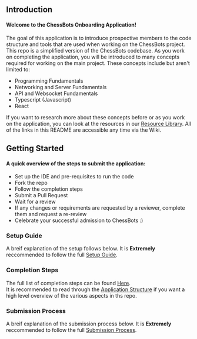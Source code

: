 ## Introduction
#### Welcome to the ChessBots Onboarding Application!

The goal of this application is to introduce prospective members to the code structure and tools that are used when working on the ChessBots project.
This repo is a simplified version of the ChessBots codebase. As you work on completing the application, you will be introduced to many concepts required for working on the main project.
These concepts include but aren't limited to:
- Programming Fundamentals
- Networking and Server Fundamentals
- API and Websocket Fundamentals
- Typescript (Javascript)
- React

If you want to research more about these concepts before or as you work on the application, you can look at the resources in our [Resource Library](https://github.com/Comet-Robotics/chessbot-onboarding/wiki/Resource-Library).
All of the links in this README are accessible any time via the Wiki.

## Getting Started
#### A quick overview of the steps to submit the application:
- Set up the IDE and pre-requisites to run the code
- Fork the repo
- Follow the completion steps
- Submit a Pull Request
- Wait for a review
- If any changes or requirements are requested by a reviewer, complete them and request a re-review
- Celebrate your successful admission to ChessBots :)

### Setup Guide
A breif explanation of the setup follows below. It is **Extremely** reccommended to follow the full [Setup Guide](https://github.com/Comet-Robotics/chessbot-onboarding/wiki/Setup-Guide).  

### Completion Steps
The full list of completion steps can be found [Here](https://github.com/Comet-Robotics/chessbot-onboarding/wiki/Completion-Steps).  
It is recommended to read through the [Application Structure](https://github.com/Comet-Robotics/chessbot-onboarding/wiki/Application-Structure) if you want a high level overview of the various aspects in ths repo.  

### Submission Process
A breif explanation of the submission process below. It is **Extremely** reccommended to follow the full [Submission Process](https://github.com/Comet-Robotics/chessbot-onboarding/wiki/Submission-Process).  
